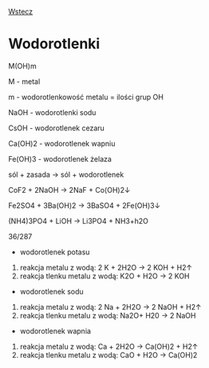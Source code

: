 [Wstecz](../chemia.md)

# Wodorotlenki

M(OH)m

M - metal

m - wodorotlenkowość metalu = ilości grup OH

NaOH - wodorotlenki sodu

CsOH - wodorotlenek cezaru

Ca(OH)2 - wodorotlenek wapniu

Fe(OH)3 - wodorotlenek żelaza

sól + zasada → sól + wodorotlenek

CoF2 + 2NaOH → 2NaF + Co(OH)2↓

Fe2SO4 + 3Ba(OH)2 → 3BaSO4 + 2Fe(OH)3↓

(NH4)3PO4 + LiOH → Li3PO4 + NH3+h2O

36/287

-   wodorotlenek potasu

1. reakcja metalu z wodą:
   2 K + 2H2O → 2 KOH + H2↑
2. reakcja tlenku metalu z wodą:
   K2O + H2O → 2 KOH

-   wodorotlenek sodu

1. reakcja metalu z wodą:
   2 Na + 2H2O → 2 NaOH + H2↑
2. reakcja tlenku metalu z wodą:
   Na2O+ H20 → 2 NaOH

-   wodorotlenek wapnia

1. reakcja metalu z wodą:
   Ca + 2H2O → Ca(OH)2 + H2↑
2. reakcja tlenku metalu z wodą:
   CaO + H2O → Ca(OH)2
